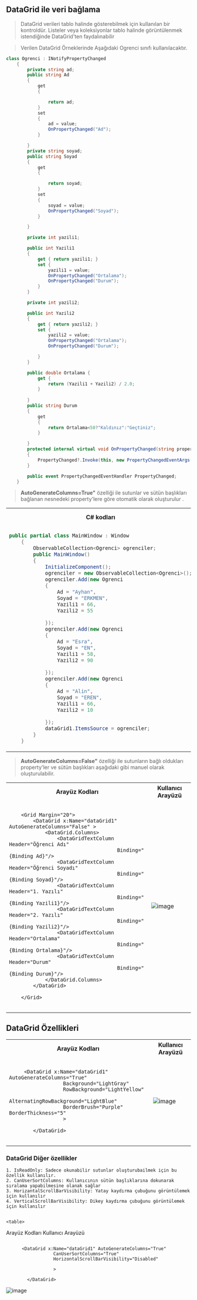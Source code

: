 ## DataGrid ile veri bağlama ##
> DataGrid verileri tablo halinde gösterebilmek için kullanılan bir kontroldür. Listeler veya koleksiyonlar tablo halinde görüntülenmek istendiğinde DataGrid'ten faydalınabilir

>Verilen DataGrid Örneklerinde Aşağıdaki Ogrenci sınıfı kullanılacaktır.

```csharp
class Ogrenci : INotifyPropertyChanged
    {
        private string ad;
        public string Ad
        {
            get
            {

                return ad;
            }
            set
            {
                ad = value;
                OnPropertyChanged("Ad");
            }

        }
        private string soyad;
        public string Soyad
        {
            get
            {

                return soyad;
            }
            set
            {
                soyad = value;
                OnPropertyChanged("Soyad");
            }

        }

        private int yazili1;

        public int Yazili1
        {
            get { return yazili1; }
            set { 
                yazili1 = value;
                OnPropertyChanged("Ortalama");
                OnPropertyChanged("Durum");
            }
        }

        private int yazili2;

        public int Yazili2
        {
            get { return yazili2; }
            set { 
                yazili2 = value;
                OnPropertyChanged("Ortalama");
                OnPropertyChanged("Durum");

            }
        }

        public double Ortalama { 
            get {
                return (Yazili1 + Yazili2) / 2.0;
            } 
        
        }
        public string Durum
        {
            get
            {
                return Ortalama<50?"Kaldınız":"Geçtiniz";
            }

        }
        protected internal virtual void OnPropertyChanged(string propertyName)
        {
            PropertyChanged?.Invoke(this, new PropertyChangedEventArgs(propertyName));
        }

        public event PropertyChangedEventHandler PropertyChanged;
    }
```


>    **AutoGenerateColumns=True"** özelliği ile sutunlar ve sütün başlıkları bağlanan nesnedeki property'lere göre otomatik olarak oluşturulur .

<table>
<tr>

  <th>
C# kodları 
</th>
  <th>
Arayüz Kodları/Kullanıcı Arayüzü
</th>
</tr>
<tr>
  <td>

      
```csharp
public partial class MainWindow : Window
    {
        ObservableCollection<Ogrenci> ogrenciler;
        public MainWindow()
        {
            InitializeComponent();
            ogrenciler = new ObservableCollection<Ogrenci>();
            ogrenciler.Add(new Ogrenci
            {
                Ad = "Ayhan",
                Soyad = "ERKMEN",
                Yazili1 = 66,
                Yazili2 = 55

            });
            ogrenciler.Add(new Ogrenci
            {
                Ad = "Esra",
                Soyad = "EN",
                Yazili1 = 58,
                Yazili2 = 90

            });
            ogrenciler.Add(new Ogrenci
            {
                Ad = "Alin",
                Soyad = "EREN",
                Yazili1 = 66,
                Yazili2 = 10

            });
            dataGrid1.ItemsSource = ogrenciler;
        }
    }
```

</td>
  <td>

        
      
```xaml
    <Grid Margin="20">
        <DataGrid x:Name="dataGrid1"
                  AutoGenerateColumns="True"/>

    </Grid>
```
    
![image](https://user-images.githubusercontent.com/28144917/158160798-e8afdf4f-7401-49f1-ba48-48cfadfc9151.png)


</td>
</tr>
  
  
</table>

>    **AutoGenerateColumns=False"** özelliği ile sutunların bağlı oldukları property'ler ve sütün başlıkları aşağıdaki gibi manuel olarak oluşturulabilir.

    
<table>
<tr>
<th>
Arayüz Kodları
</th>
<th>
Kullanıcı Arayüzü
</th>
</tr>
<tr>
<td>

```xaml
    
    <Grid Margin="20">
        <DataGrid x:Name="dataGrid1" AutoGenerateColumns="False" >
            <DataGrid.Columns>
                <DataGridTextColumn Header="Öğrenci Adı" 
                                    Binding="{Binding Ad}"/>
                <DataGridTextColumn Header="Öğrenci Soyadı" 
                                    Binding="{Binding Soyad}"/>
                <DataGridTextColumn Header="1. Yazılı" 
                                    Binding="{Binding Yazili1}"/>
                <DataGridTextColumn Header="2. Yazılı" 
                                    Binding="{Binding Yazili2}"/>
                <DataGridTextColumn Header="Ortalama" 
                                    Binding="{Binding Ortalama}"/>
                <DataGridTextColumn Header="Durum" 
                                    Binding="{Binding Durum}"/>
            </DataGrid.Columns>
        </DataGrid>

    </Grid>
    
```
      


</td>
<td>

![image](https://user-images.githubusercontent.com/28144917/158172593-6c9eb2ec-2820-4fe9-ba96-f4fbe5db06d4.png)    
    
</td>
</tr>
  
  
</table>
    
## DataGrid Özellikleri ##
    
    
<table>
<tr>
<th>
Arayüz Kodları
</th>
<th>
Kullanıcı Arayüzü
</th>
</tr>
<tr>
<td>

```xaml
    
     <DataGrid x:Name="dataGrid1" AutoGenerateColumns="True" 
                  Background="LightGray" 
                  RowBackground="LightYellow" 
                  AlternatingRowBackground="LightBlue"
                  BorderBrush="Purple" BorderThickness="5" 
                  >
            
        </DataGrid>
    
```
      


</td>

<td>

![image](https://user-images.githubusercontent.com/28144917/158173867-c1b78d2a-a0e9-495b-b7fd-3c8ec059fd33.png)    
    
</td>
</tr>
  
  
</table>

    
 ### DataGrid Diğer özellikler ###

    1. IsReadOnly: Sadece okunabilir sutunlar oluşturubailmek için bu özellik kullanılır. 
    2. CanUserSortColumns: Kullanıcının sütün başlıklarına dokunarak sıralama yapabilmesine olanak sağlar
    3. HorizantalScrollBarVisibility: Yatay kaydırma çubuğunu görüntülemek için kullanılır 
    4. VerticalScrollBarVisibility: Dikey kaydırma çubuğunu görüntülemek için kullanılır 
    
    
    <table>
<tr>
<th>
Arayüz Kodları
</th>
<th>
Kullanıcı Arayüzü
</th>
</tr>
<tr>
<td>

```xaml
    
      <DataGrid x:Name="dataGrid1" AutoGenerateColumns="True" 
                  CanUserSortColumns="True"
                  HorizontalScrollBarVisibility="Disabled"
                  
                  >
            
        </DataGrid>
```
      


</td>

<td>

![image](https://user-images.githubusercontent.com/28144917/158175676-39283d05-504d-4036-96dd-70a7bc1cd799.png)   
    
</td>
</tr>
  
  
</table>
